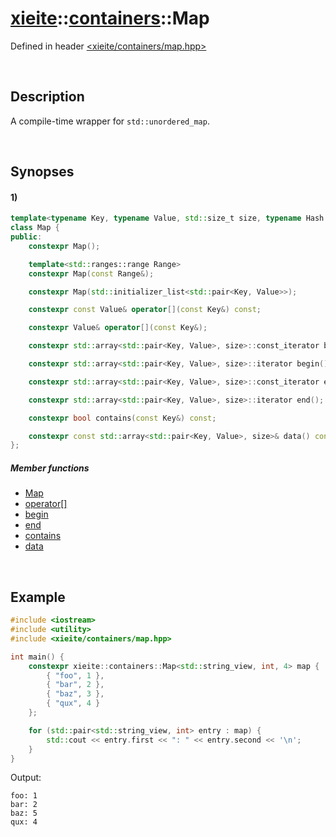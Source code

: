# [xieite](../../xieite.md)\:\:[containers](../../containers.md)\:\:Map
Defined in header [<xieite/containers/map.hpp>](../../../include/xieite/containers/map.hpp)

&nbsp;

## Description
A compile-time wrapper for `std::unordered_map`.

&nbsp;

## Synopses
#### 1)
```cpp
template<typename Key, typename Value, std::size_t size, typename Hash = std::hash<Key>, typename KeyEqual = std::equal_to<Key>, typename Allocator = std::allocator<std::pair<const Key, Value&>>>
class Map {
public:
    constexpr Map();

    template<std::ranges::range Range>
    constexpr Map(const Range&);

    constexpr Map(std::initializer_list<std::pair<Key, Value>>);

    constexpr const Value& operator[](const Key&) const;

    constexpr Value& operator[](const Key&);

    constexpr std::array<std::pair<Key, Value>, size>::const_iterator begin() const;

    constexpr std::array<std::pair<Key, Value>, size>::iterator begin();

    constexpr std::array<std::pair<Key, Value>, size>::const_iterator end() const;

    constexpr std::array<std::pair<Key, Value>, size>::iterator end();

    constexpr bool contains(const Key&) const;

    constexpr const std::array<std::pair<Key, Value>, size>& data() const;
};
```
##### Member functions
- [Map](./structures/map/1/operators/constructor.md)
- [operator\[\]](./structures/map/1/operators/array_subscript.md)
- [begin](./structures/map/1/begin.md)
- [end](./structures/map/1/end.md)
- [contains](./structures/map/1/contains.md)
- [data](./structures/map/1/data.md)


&nbsp;

## Example
```cpp
#include <iostream>
#include <utility>
#include <xieite/containers/map.hpp>

int main() {
    constexpr xieite::containers::Map<std::string_view, int, 4> map {
        { "foo", 1 },
        { "bar", 2 },
        { "baz", 3 },
        { "qux", 4 }
    };

    for (std::pair<std::string_view, int> entry : map) {
        std::cout << entry.first << ": " << entry.second << '\n';
    }
}
```
Output:
```
foo: 1
bar: 2
baz: 5
qux: 4
```
